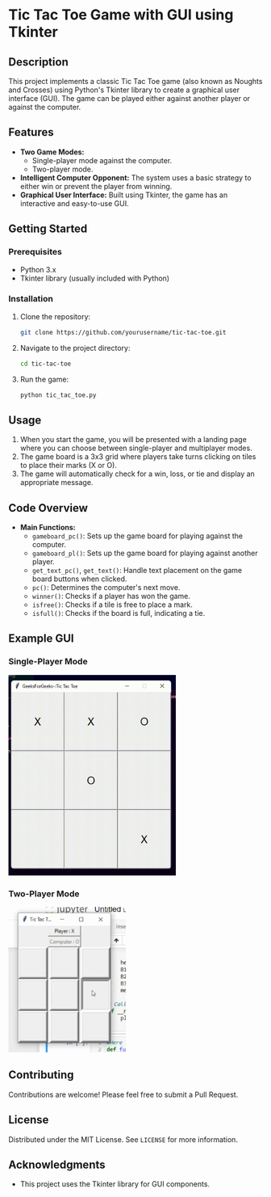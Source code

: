 # Tic Tac Toe Game with GUI using Tkinter

## Description

This project implements a classic Tic Tac Toe game (also known as Noughts and Crosses) using Python's Tkinter library to create a graphical user interface (GUI). The game can be played either against another player or against the computer.

## Features

- **Two Game Modes:** 
  - Single-player mode against the computer.
  - Two-player mode.
- **Intelligent Computer Opponent:** The system uses a basic strategy to either win or prevent the player from winning.
- **Graphical User Interface:** Built using Tkinter, the game has an interactive and easy-to-use GUI.

## Getting Started

### Prerequisites

- Python 3.x
- Tkinter library (usually included with Python)

### Installation

1. Clone the repository:
    ```sh
    git clone https://github.com/yourusername/tic-tac-toe.git
    ```
2. Navigate to the project directory:
    ```sh
    cd tic-tac-toe
    ```
3. Run the game:
    ```sh
    python tic_tac_toe.py
    ```

## Usage

1. When you start the game, you will be presented with a landing page where you can choose between single-player and multiplayer modes.
2. The game board is a 3x3 grid where players take turns clicking on tiles to place their marks (X or O).
3. The game will automatically check for a win, loss, or tie and display an appropriate message.

## Code Overview

- **Main Functions:**
  - `gameboard_pc()`: Sets up the game board for playing against the computer.
  - `gameboard_pl()`: Sets up the game board for playing against another player.
  - `get_text_pc()`, `get_text()`: Handle text placement on the game board buttons when clicked.
  - `pc()`: Determines the computer's next move.
  - `winner()`: Checks if a player has won the game.
  - `isfree()`: Checks if a tile is free to place a mark.
  - `isfull()`: Checks if the board is full, indicating a tie.

## Example GUI

### Single-Player Mode

![Single-Player Mode](https://github.com/marknature/Python_Mini_Projects/blob/main/Tic%20Tac%20Toe/img/Screenshot2.png)

### Two-Player Mode

![Two-Player Mode](https://github.com/marknature/Python_Mini_Projects/blob/main/Tic%20Tac%20Toe/img/Screenshot1.png)

## Contributing

Contributions are welcome! Please feel free to submit a Pull Request.

## License

Distributed under the MIT License. See `LICENSE` for more information.

## Acknowledgments

- This project uses the Tkinter library for GUI components.
